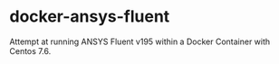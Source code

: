 # docker-ansys-fluent
Attempt at running ANSYS Fluent v195 within a Docker Container with Centos 7.6.
